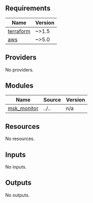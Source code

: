 <!-- BEGIN_TF_DOCS -->
## Requirements

| Name | Version |
|------|---------|
| <a name="requirement_terraform"></a> [terraform](#requirement\_terraform) | ~>1.5 |
| <a name="requirement_aws"></a> [aws](#requirement\_aws) | ~>5.0 |

## Providers

No providers.

## Modules

| Name | Source | Version |
|------|--------|---------|
| <a name="module_msk_monitor"></a> [msk\_monitor](#module\_msk\_monitor) | ../.. | n/a |

## Resources

No resources.

## Inputs

No inputs.

## Outputs

No outputs.
<!-- END_TF_DOCS -->